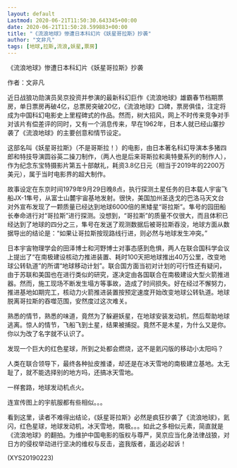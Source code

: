 ```yaml
---
layout: default
Lastmod: 2020-06-21T11:50:30.643345+00:00
date: 2020-06-21T11:50:28.599883+00:00
title: "《流浪地球》惨遭日本科幻片《妖星哥拉斯》抄袭"
author: "文非凡"
tags: [地球,拉斯,流浪,妖星,票房]
---
```


《流浪地球》惨遭日本科幻片《妖星哥拉斯》抄袭

作者：文非凡

近日战狼功勋演员吴京投资并参演的最新科幻巨作《流浪地球》雄霸春节档期票房，单日票房再破4亿，总票房突破20亿，《流浪地球》口碑，票房俱佳，注定将成为中国科幻电影史上里程碑式的作品。然而，树大招风，网上不时传来竞争对手对该片有偿差评的同时，又有一个消息传来，早在1962年，日本人就已经山寨抄袭了《流浪地球》的主要创意和情节设定。

这部名叫《妖星哥拉斯》（不是哥斯拉！）的电影，由日本著名科幻导演本多猪四郎和特技导演圆谷英二操刀制作，（两人也是后来哥斯拉和奥特曼系列的制作人），作为纪念东宝特摄影片第五十部献礼，耗资3.8亿日元（相当于2019年的2200万美元），属于当时电影界的超大制作。

故事设定在东京时间1979年9月29日晚8点，执行探测土星任务的日本载人宇宙飞船JX-1隼号，从富士山麓宇宙基地发射。很快，美国加州圣迭戈的巴洛马天文台对外宣布发现了一颗质量已经达到地球6000倍的黑矮星“哥拉斯”。隼号的园田船长奉命进行对“哥拉斯”进行探测。没想到，“哥拉斯”的质量不仅很大，而且体积已经达到了地球的四分之三，隼号在发送了观测数据后被哥拉斯吞没，地球方面从数据导出的结论是：“如果让哥拉斯按现路线行进，则必然与地球发生冲突。”

日本宇宙物理学会的田泽博士和河野博士对事态感到危惧，两人在联合国科学会议上提出了“在南极建设核动力推进装置、耗时100天把地球推出40万公里，改变地球公转轨道”的所谓“地球移动计划”。联合国方面当初对计划的可行性还有疑问，由于苏联和美国也在进行类似的研究，遂决定由各国联合在南极建设大型火箭推进器。然而，施工现场不断发生塌方等事故，造成了时间损失。好在经过不懈努力，推进基地如期完工，核动力火箭推进装置按预定速度开始改变地球公转轨道。地球脱离哥拉斯的吞噬范围，安然度过这次难关。

熟悉的情节，熟悉的味道，竟然为了躲避妖星，在地球安装发动机，然后帮助地球逃离。惊人的情节，飞船飞到土星，结果被捕捉。竟然不是木星，为什么又是你。你以为改了名字就不认识了。

发现一个巨大的红色星球，所到之处都会燃烧，这不是氦闪版的移动小太阳吗？

人类在联合领导下，最终各种扯皮推诿，却还是在冰天雪地的南极建立基地。太无耻了，就不能选择别的地方吗，还搞冰天雪地。

一样套路，地球发动机点火。

连宣传图上的宇航服都有些相似。。。

看到这里，读者不难得出结论，《妖星哥拉斯》必然是疯狂抄袭了《流浪地球》，氦闪，红色星球，地球发动机，冰天雪地，南极。。。如此之多相似元素，简直就是《流浪地球》的翻拍。为维护中国电影的版权与尊严，吴京应当化身法律战狼，对日方的侵权举动进行坚决的维权与反击，盗我版者，虽远必起诉！

(XYS20190223)

